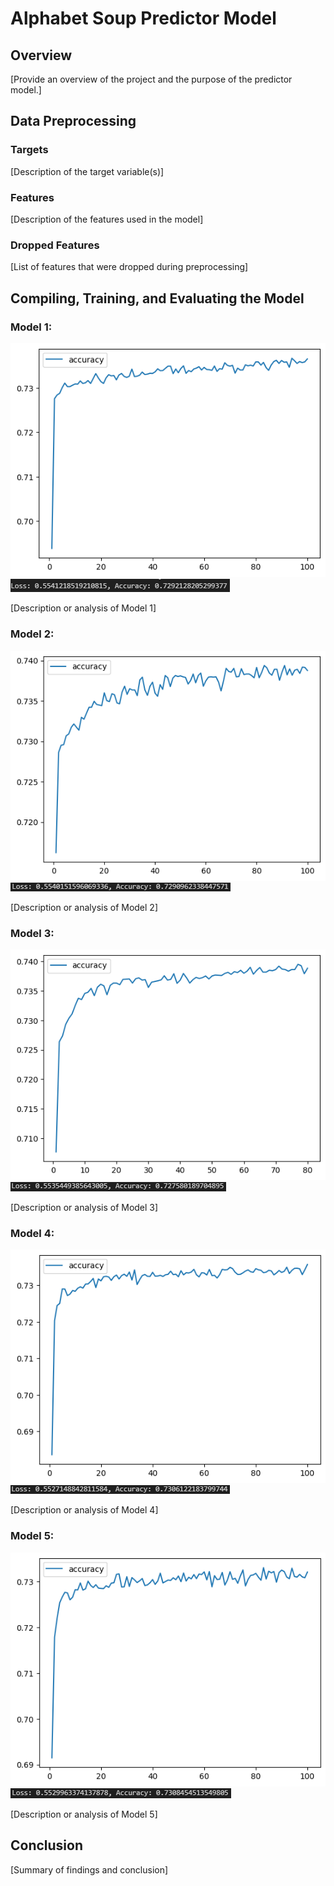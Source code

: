 # Alphabet Soup Predictor Model

## Overview

[Provide an overview of the project and the purpose of the predictor model.]

## Data Preprocessing

### Targets
[Description of the target variable(s)]

### Features
[Description of the features used in the model]

### Dropped Features
[List of features that were dropped during preprocessing]

## Compiling, Training, and Evaluating the Model

### Model 1:
![Model 1 Accuracy Plot](https://github.com/AAlbers341/deep-learning-challenge/blob/main/Visuals/Plots/model1_plot.png) ![Model 1 Evaluation](https://github.com/AAlbers341/deep-learning-challenge/blob/main/Visuals/Evaluations/model1_evaluation.PNG)

[Description or analysis of Model 1]

### Model 2:
![Model 2 Accuracy Plot](https://github.com/AAlbers341/deep-learning-challenge/blob/main/Visuals/Plots/model2_plot.png) ![Model 2 Evaluation](https://github.com/AAlbers341/deep-learning-challenge/blob/main/Visuals/Evaluations/model2_evaluation.PNG)

[Description or analysis of Model 2]

### Model 3:
![Model 3 Accuracy Plot](https://github.com/AAlbers341/deep-learning-challenge/blob/main/Visuals/Plots/model3_plot.png) ![Model 3 Evaluation](https://github.com/AAlbers341/deep-learning-challenge/blob/main/Visuals/Evaluations/model3_evaluation.PNG)

[Description or analysis of Model 3]

### Model 4:
![Model 4 Accuracy Plot](https://github.com/AAlbers341/deep-learning-challenge/blob/main/Visuals/Plots/model4_plot.png) ![Model 4 Evaluation](https://github.com/AAlbers341/deep-learning-challenge/blob/main/Visuals/Evaluations/model4_evaluation.PNG)

[Description or analysis of Model 4]

### Model 5:
![Model 5 Accuracy Plot](https://github.com/AAlbers341/deep-learning-challenge/blob/main/Visuals/Plots/model5_plot.png) ![Model 5 Evaluation](https://github.com/AAlbers341/deep-learning-challenge/blob/main/Visuals/Evaluations/model5_evaluation.PNG) 

[Description or analysis of Model 5]

## Conclusion
[Summary of findings and conclusion]
